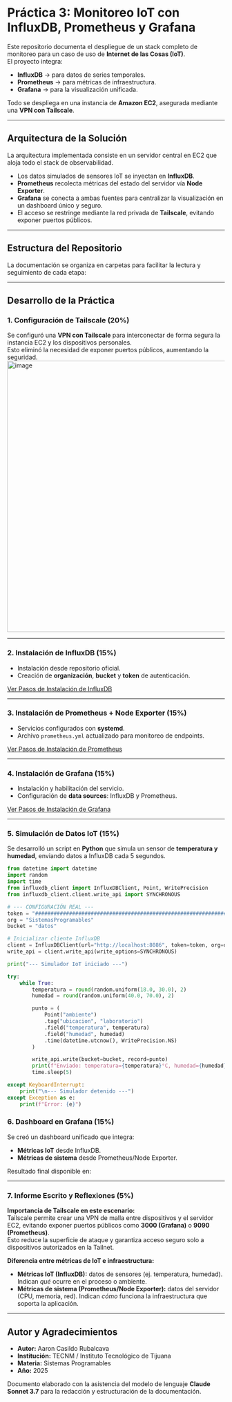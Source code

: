 # Práctica 3: Monitoreo IoT con InfluxDB, Prometheus y Grafana  

Este repositorio documenta el despliegue de un stack completo de monitoreo para un caso de uso de **Internet de las Cosas (IoT)**.  
El proyecto integra:  

- **InfluxDB** → para datos de series temporales.  
- **Prometheus** → para métricas de infraestructura.  
- **Grafana** → para la visualización unificada.  

Todo se despliega en una instancia de **Amazon EC2**, asegurada mediante una **VPN con Tailscale**.  

---

## Arquitectura de la Solución  

La arquitectura implementada consiste en un servidor central en EC2 que aloja todo el stack de observabilidad.  

- Los datos simulados de sensores IoT se inyectan en **InfluxDB**.  
- **Prometheus** recolecta métricas del estado del servidor vía **Node Exporter**.  
- **Grafana** se conecta a ambas fuentes para centralizar la visualización en un dashboard único y seguro.  
- El acceso se restringe mediante la red privada de **Tailscale**, evitando exponer puertos públicos.  

---

## Estructura del Repositorio  

La documentación se organiza en carpetas para facilitar la lectura y seguimiento de cada etapa:  

---

## Desarrollo de la Práctica  

### 1. Configuración de Tailscale (20%)  
Se configuró una **VPN con Tailscale** para interconectar de forma segura la instancia EC2 y los dispositivos personales.  
Esto eliminó la necesidad de exponer puertos públicos, aumentando la seguridad.  
<img width="892" height="627" alt="image" src="https://github.com/user-attachments/assets/b2aed012-d714-40d0-ab8d-47176e4d6676" />

---

### 2. Instalación de InfluxDB (15%)  
- Instalación desde repositorio oficial.  
- Creación de **organización**, **bucket** y **token** de autenticación.  

[Ver Pasos de Instalación de InfluxDB](./influxDB/readme.md)  

---

### 3. Instalación de Prometheus + Node Exporter (15%)  
- Servicios configurados con **systemd**.  
- Archivo `prometheus.yml` actualizado para monitoreo de endpoints.  

[Ver Pasos de Instalación de Prometheus](./Prometheus/readme.md)  

---

### 4. Instalación de Grafana (15%)  
- Instalación y habilitación del servicio.  
- Configuración de **data sources**: InfluxDB y Prometheus.  

[Ver Pasos de Instalación de Grafana](./Grafana/readme.md)  

---

### 5. Simulación de Datos IoT (15%)  
Se desarrolló un script en **Python** que simula un sensor de **temperatura y humedad**, enviando datos a InfluxDB cada 5 segundos.  

```python
from datetime import datetime
import random
import time
from influxdb_client import InfluxDBClient, Point, WritePrecision
from influxdb_client.client.write_api import SYNCHRONOUS

# --- CONFIGURACIÓN REAL ---
token = "###########################################################################################"
org = "SistemasProgramables"
bucket = "datos"

# Inicializar cliente InfluxDB
client = InfluxDBClient(url="http://localhost:8086", token=token, org=org)
write_api = client.write_api(write_options=SYNCHRONOUS)

print("--- Simulador IoT iniciado ---")

try:
    while True:
        temperatura = round(random.uniform(18.0, 30.0), 2)
        humedad = round(random.uniform(40.0, 70.0), 2)

        punto = (
            Point("ambiente")
            .tag("ubicacion", "laboratorio")
            .field("temperatura", temperatura)
            .field("humedad", humedad)
            .time(datetime.utcnow(), WritePrecision.NS)
        )

        write_api.write(bucket=bucket, record=punto)
        print(f"Enviado: temperatura={temperatura}°C, humedad={humedad}%")
        time.sleep(5)

except KeyboardInterrupt:
    print("\n--- Simulador detenido ---")
except Exception as e:
    print(f"Error: {e}")
```
### 6. Dashboard en Grafana (15%)  
Se creó un dashboard unificado que integra:  

- **Métricas IoT** desde InfluxDB.  
- **Métricas de sistema** desde Prometheus/Node Exporter.  

Resultado final disponible en:

---

### 7. Informe Escrito y Reflexiones (5%)  

**Importancia de Tailscale en este escenario:**  
Tailscale permite crear una VPN de malla entre dispositivos y el servidor EC2, evitando exponer puertos públicos como **3000 (Grafana)** o **9090 (Prometheus)**.  
Esto reduce la superficie de ataque y garantiza acceso seguro solo a dispositivos autorizados en la Tailnet.  

**Diferencia entre métricas de IoT e infraestructura:**  

- **Métricas IoT (InfluxDB):** datos de sensores (ej. temperatura, humedad). Indican *qué* ocurre en el proceso o ambiente.  
- **Métricas de sistema (Prometheus/Node Exporter):** datos del servidor (CPU, memoria, red). Indican *cómo* funciona la infraestructura que soporta la aplicación.  

---

## Autor y Agradecimientos  

- **Autor:** Aaron Casildo Rubalcava  
- **Institución:** TECNM / Instituto Tecnológico de Tijuana  
- **Materia:** Sistemas Programables  
- **Año:** 2025  

Documento elaborado con la asistencia del modelo de lenguaje **Claude Sonnet 3.7** para la redacción y estructuración de la documentación.
